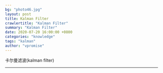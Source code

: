 ```yaml
---
bg: "photo46.jpg"
layout: post
title: Kalman Filter
crawlertitle: "Kalman Filter"
summary: "Kalman Filter"
date: 2020-07-20 16:00:00 +0800
categories: "knowledge"
tags: "kalman"
author: "vpromise"
---
```


卡尔曼滤波(kalman filter)

---

<!-- 待更新 -->